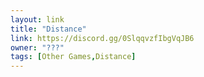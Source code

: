 ```yaml
---
layout: link
title: "Distance"
link: https://discord.gg/0SlqqvzfIbgVqJB6
owner: "???"
tags: [Other Games,Distance]
---
```

